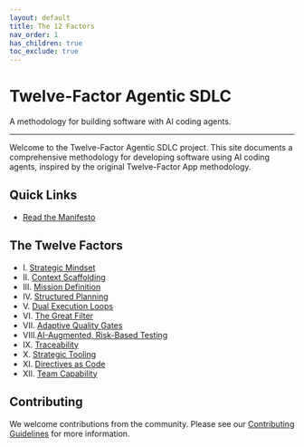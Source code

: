 ```yaml
---
layout: default
title: The 12 Factors
nav_order: 1
has_children: true
toc_exclude: true
---
```


# Twelve-Factor Agentic SDLC

A methodology for building software with AI coding agents.

---

Welcome to the Twelve-Factor Agentic SDLC project. This site documents a comprehensive methodology for developing software using AI coding agents, inspired by the original Twelve-Factor App methodology.

## Quick Links

- [Read the Manifesto](manifesto.md)

## The Twelve Factors

- I.   [Strategic Mindset](content/strategic-mindset.md)
- II.  [Context Scaffolding](content/context-scaffolding.md)
- III. [Mission Definition](content/mission-definition.md)
- IV.  [Structured Planning](content/structured-planning.md)
- V.   [Dual Execution Loops](content/dual-execution-loops.md)
- VI.  [The Great Filter](content/great-filter.md)
- VII. [Adaptive Quality Gates](content/adaptive-quality-gates.md)
- VIII.[AI-Augmented, Risk-Based Testing](content/ai-augmented-testing.md)
- IX.  [Traceability](content/traceability.md)
- X.   [Strategic Tooling](content/strategic-tooling.md)
- XI.  [Directives as Code](content/directives-as-code.md)
- XII. [Team Capability](content/team-capability.md)

## Contributing

We welcome contributions from the community. Please see our [Contributing Guidelines](CONTRIBUTING.md) for more information.